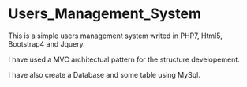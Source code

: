 # Users_Management_System
This is a simple users management system writed in PHP7, Html5, Bootstrap4 and Jquery.

I have used a MVC architectual pattern for the structure developement.

I have also create a Database and some table using MySql. 
